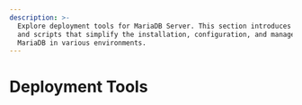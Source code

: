 ```yaml
---
description: >-
  Explore deployment tools for MariaDB Server. This section introduces utilities
  and scripts that simplify the installation, configuration, and management of
  MariaDB in various environments.
---
```


# Deployment Tools

